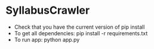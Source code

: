 # SyllabusCrawler
- Check that you have the current version of pip install
- To get all dependencies: pip install -r requirements.txt
- To run app: python app.py
